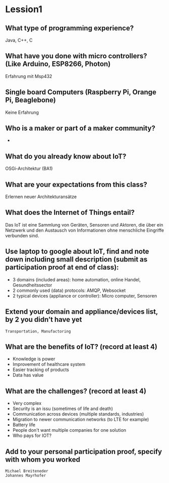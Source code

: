 # Lession1

## What type of programming experience?

Java, C++, C

## What have you done with micro controllers? (Like Arduino, ESP8266, Photon)

Erfahrung mit Msp432 

## Single board Computers (Raspberry Pi, Orange Pi, Beaglebone)

Keine Erfahrung

## Who is a maker or part of a maker community?

-

## What do you already know about IoT?

OSGi-Architektur (BA1)

## What are your expectations from this class?

Erlernen neuer Architekturansätze

## What does the Internet of Things entail?
Das IoT ist eine Sammlung von Geräten, Sensoren und Aktoren, die über ein Netzwerk und den Austausch von Informationen ohne menschliche Eingriffe verbunden sind.

## Use laptop to google about IoT, find and note down including small description (submit as participation proof at end of class):
- 3 domains (included areas): home automation, online Handel, Gesundheitssector
- 2 commonly used (data) protocols: AMQP, Websocket 
- 2 typical devices (appliance or controller): Micro computer, Sensoren

## Extend your domain and appliance/devices list, by 2 you didn’t have yet
	Transportation, Manufactoring

## What are the benefits of IoT? (record at least 4)
- Knowledge is power
- Improvement of healthcare system
- Easier tracking of products
- Data has value

## What are the challenges? (record at least 4)
- Very complex
- Security is an issu (sometimes of life and death)
- Communication across devices (multiple standards, industries)
- Migration to newer communication networks (to LTE for example)
- Battery life
- People don't want multiple companies for one solution
- Who pays for IOT?


## Add to your personal participation proof, specify with whom you worked
	Michael Breiteneder
	Johannes Mayrhofer




